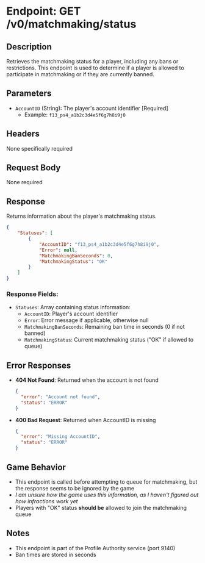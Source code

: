 # Endpoint: GET /v0/matchmaking/status

## Description

Retrieves the matchmaking status for a player, including any bans or restrictions. This endpoint is used to determine if
a player is allowed to participate in matchmaking or if they are currently banned.

## Parameters

- `AccountID` (String): The player's account identifier [Required]
    - Example: `f13_ps4_a1b2c3d4e5f6g7h8i9j0`

## Headers

None specifically required

## Request Body

None required

## Response

Returns information about the player's matchmaking status.

```json
{
	"Statuses": [
		{
			"AccountID": "f13_ps4_a1b2c3d4e5f6g7h8i9j0",
			"Error": null,
			"MatchmakingBanSeconds": 0,
			"MatchmakingStatus": "OK"
		}
	]
}
```

### Response Fields:

- `Statuses`: Array containing status information:
    - `AccountID`: Player's account identifier
    - `Error`: Error message if applicable, otherwise null
    - `MatchmakingBanSeconds`: Remaining ban time in seconds (0 if not banned)
    - `MatchmakingStatus`: Current matchmaking status ("OK" if allowed to queue)

## Error Responses

- **404 Not Found**: Returned when the account is not found
  ```json
  {
    "error": "Account not found",
    "status": "ERROR"
  }
  ```

- **400 Bad Request**: Returned when AccountID is missing
  ```json
  {
    "error": "Missing AccountID",
    "status": "ERROR"
  }
  ```

## Game Behavior

- This endpoint is called before attempting to queue for matchmaking, but the response seems to be ignored by the game
- _I am unsure how the game uses this information, as I haven't figured out how infractions work yet_
- Players with "OK" status **should be** allowed to join the matchmaking queue

## Notes

- This endpoint is part of the Profile Authority service (port 9140)
- Ban times are stored in seconds